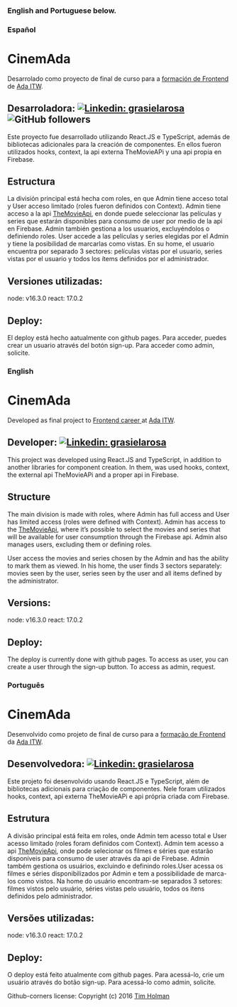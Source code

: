 ### English and Portuguese below.

### Español

# CinemAda

Desarrolado como proyecto de final de curso para a [formación de Frontend](https://adaitw.org/carreras/) de [Ada ITW](https://adaitw.org/).

## Desarroladora: [![Linkedin: grasielarosa](https://img.shields.io/badge/-grasielarosa-blue?style=flat-square&logo=Linkedin&logoColor=white&link=https://www.linkedin.com/in/grasielarosa/)](https://www.linkedin.com/in/grasielarosa/) ![GitHub followers](https://img.shields.io/github/followers/grasielarosa?label=Follow&style=social)

Este proyecto fue desarrollado utilizando React.JS e TypeScript, además de bibliotecas adicionales para la creación de componentes. En ellos fueron utilizados hooks, context, la api externa TheMovieAPi y una api propia en Firebase.

## Estructura

La división principal está hecha com roles, en que Admin tiene acceso total y User acceso limitado (roles fueron definidos con Context).
Admin tiene acceso a la api [TheMovieApi](https://www.themoviedb.org/), en donde puede seleccionar las películas y series que estarán disponibles para consumo de user por medio de la api en Firebase. Admin también gestiona a los usuarios, excluyéndolos o definiendo roles.
User accede a las películas y series elegidas por el Admin y tiene la posibilidad de marcarlas como vistas. En su home, el usuario encuentra por separado 3 sectores: películas vistas por el usuario, series vistas por el usuario y todos los ítems definidos por el administrador.

## Versiones utilizadas:

node: v16.3.0
react: 17.0.2

## Deploy:

El deploy está hecho aatualmente con github pages.
Para acceder, puedes crear un usuario através del botón sign-up.
Para acceder como admin, solicite.

### English

# CinemAda

Developed as final project to [Frontend career ](https://adaitw.org/carreras/) at [Ada ITW](https://adaitw.org/).

## Developer: [![Linkedin: grasielarosa](https://img.shields.io/badge/-grasielarosa-blue?style=flat-square&logo=Linkedin&logoColor=white&link=https://www.linkedin.com/in/grasielarosa/)](https://www.linkedin.com/in/grasielarosa/)

This project was developed using React.JS and TypeScript, in addition to another libraries for component creation. In them, was used hooks, context, the external api TheMovieAPi and a proper api in Firebase.

## Structure

The main division is made with roles, where Admin has full access and User has limited access (roles were defined with Context).
Admin has access to the [TheMovieApi](https://www.themoviedb.org/), where it’s possible to select the movies and series that will be available for user consumption through the Firebase api. Admin also manages users, excluding them or defining roles.

User access the movies and series chosen by the Admin and has the ability to mark them as viewed. In his home, the user finds 3 sectors separately: movies seen by the user, series seen by the user and all items defined by the administrator.

## Versions:

node: v16.3.0
react: 17.0.2

## Deploy:

The deploy is currently done with github pages.
To access as user, you can create a user through the sign-up button.
To access as admin, request.

### Português

# CinemAda

Desenvolvido como projeto de final de curso para a [formação de Frontend](https://adaitw.org/carreras/) da [Ada ITW](https://adaitw.org/).

## Desenvolvedora: [![Linkedin: grasielarosa](https://img.shields.io/badge/-grasielarosa-blue?style=flat-square&logo=Linkedin&logoColor=white&link=https://www.linkedin.com/in/grasielarosa/)](https://www.linkedin.com/in/grasielarosa/)

Este projeto foi desenvolvido usando React.JS e TypeScript, além de bibliotecas adicionais para criação de componentes. Nele foram utilizados hooks, context, api externa TheMovieAPi e api própria criada com Firebase.

## Estrutura

A divisão principal está feita em roles, onde Admin tem acesso total e User acesso limitado (roles foram definidos com Context).
Admin tem acesso a api [TheMovieApi](https://www.themoviedb.org/), onde pode selecionar os filmes e séries que estarão disponíveis para consumo de user através da api de Firebase. Admin também gestiona os usuários, excluindo e definindo roles.User acessa os filmes e séries disponibilizados por Admin e tem a possibilidade de marca-los como vistos. Na home do usuário encontram-se separados 3 setores: filmes vistos pelo usuário, séries vistas pelo usuário, todos os itens definidos pelo administrador.

## Versões utilizadas:

node: v16.3.0
react: 17.0.2

## Deploy:

O deploy está feito atualmente com github pages.
Para acessá-lo, crie um usuário através do botão sign-up.
Para acessá-lo como admin, solicite.

Github-corners license: Copyright (c) 2016 [Tim Holman](http://tholman.com)
